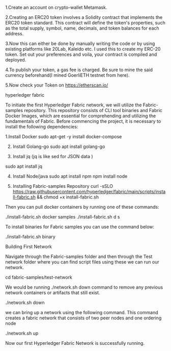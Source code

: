 

1.Create an account on crypto-wallet  Metamask.


2.Creating an ERC20 token involves a Solidity contract that implements the ERC20 token standard. This contract will define the token's properties, such as the total supply, symbol, name, decimals, and token balances for each address.


3.Now this can either be done by manually writing the code or by using existing platforms like 20Lab, Kaleido etc. I used this to create my ERC-20 token. Set out your preferences and voila, your contract is compiled and deployed.


4.To publish your token, a gas fee is charged. Be sure to mine the said currency beforehand(I mined GoerliETH testnet from here).


5.Now check your Token on https://etherscan.io/







































hyperledger fabric










To initiate the first Hyperledger Fabric network, we will utilize the Fabric-samples repository. This repository consists of CLI tool binaries and Fabric Docker Images, which are essential for comprehending and utilizing the fundamentals of Fabric. Before commencing the project, it is necessary to install the following dependencies:

1.Install Docker
sudo apt-get -y install docker-compose


2. Install Golang-go
sudo apt install golang-go


4. Install jq
(jq is like sed for JSON data )

sudo apt install jq


4. Install Node/java
sudo apt install npm
npm install node


6. Installing Fabric-samples Repository
curl -sSLO https://raw.githubusercontent.com/hyperledger/fabric/main/scripts/install-fabric.sh && chmod +x install-fabric.sh


Then you can pull docker containers by running one of these commands:

./install-fabric.sh docker samples
./install-fabric.sh d s


To install binaries for Fabric samples you can use the command below:

./install-fabric.sh binary

Building First Network

Navigate through the Fabric-samples folder and then through the Test network folder where you can find script files using these we can run our network.

cd fabric-samples/test-network

We would be running ./network.sh down command to remove any previous network containers or artifacts that still exist.

./network.sh down

we can bring up a network using the following command. This command creates a fabric network that consists of two peer nodes and one ordering node

 ./network.sh up

 
Now our first Hyperledger Fabric Network is successfully running.


